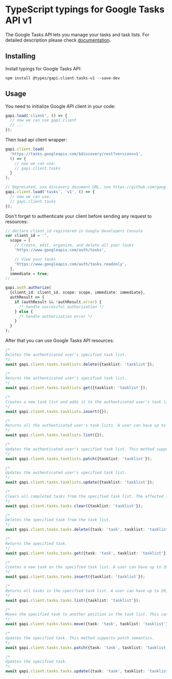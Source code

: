 # TypeScript typings for Google Tasks API v1

The Google Tasks API lets you manage your tasks and task lists.
For detailed description please check [documentation](https://developers.google.com/tasks/).

## Installing

Install typings for Google Tasks API:

```
npm install @types/gapi.client.tasks-v1 --save-dev
```

## Usage

You need to initialize Google API client in your code:

```typescript
gapi.load('client', () => {
  // now we can use gapi.client
  // ...
});
```

Then load api client wrapper:

```typescript
gapi.client.load(
  'https://tasks.googleapis.com/$discovery/rest?version=v1',
  () => {
    // now we can use:
    // gapi.client.tasks
  }
);
```

```typescript
// Deprecated, use discovery document URL, see https://github.com/google/google-api-javascript-client/blob/master/docs/reference.md#----gapiclientloadname----version----callback--
gapi.client.load('tasks', 'v1', () => {
  // now we can use:
  // gapi.client.tasks
});
```

Don't forget to authenticate your client before sending any request to resources:

```typescript
// declare client_id registered in Google Developers Console
var client_id = '',
  scope = [
    // Create, edit, organize, and delete all your tasks
    'https://www.googleapis.com/auth/tasks',

    // View your tasks
    'https://www.googleapis.com/auth/tasks.readonly',
  ],
  immediate = true;
// ...

gapi.auth.authorize(
  {client_id: client_id, scope: scope, immediate: immediate},
  authResult => {
    if (authResult && !authResult.error) {
      /* handle successful authorization */
    } else {
      /* handle authorization error */
    }
  }
);
```

After that you can use Google Tasks API resources: <!-- TODO: make this work for multiple namespaces -->

```typescript
/*
Deletes the authenticated user's specified task list.
*/
await gapi.client.tasks.tasklists.delete({tasklist: 'tasklist'});

/*
Returns the authenticated user's specified task list.
*/
await gapi.client.tasks.tasklists.get({tasklist: 'tasklist'});

/*
Creates a new task list and adds it to the authenticated user's task lists. A user can have up to 2000 lists at a time.
*/
await gapi.client.tasks.tasklists.insert({});

/*
Returns all the authenticated user's task lists. A user can have up to 2000 lists at a time.
*/
await gapi.client.tasks.tasklists.list({});

/*
Updates the authenticated user's specified task list. This method supports patch semantics.
*/
await gapi.client.tasks.tasklists.patch({tasklist: 'tasklist'});

/*
Updates the authenticated user's specified task list.
*/
await gapi.client.tasks.tasklists.update({tasklist: 'tasklist'});

/*
Clears all completed tasks from the specified task list. The affected tasks will be marked as 'hidden' and no longer be returned by default when retrieving all tasks for a task list.
*/
await gapi.client.tasks.tasks.clear({tasklist: 'tasklist'});

/*
Deletes the specified task from the task list.
*/
await gapi.client.tasks.tasks.delete({task: 'task', tasklist: 'tasklist'});

/*
Returns the specified task.
*/
await gapi.client.tasks.tasks.get({task: 'task', tasklist: 'tasklist'});

/*
Creates a new task on the specified task list. A user can have up to 20,000 uncompleted tasks per list and up to 100,000 tasks in total at a time.
*/
await gapi.client.tasks.tasks.insert({tasklist: 'tasklist'});

/*
Returns all tasks in the specified task list. A user can have up to 20,000 uncompleted tasks per list and up to 100,000 tasks in total at a time.
*/
await gapi.client.tasks.tasks.list({tasklist: 'tasklist'});

/*
Moves the specified task to another position in the task list. This can include putting it as a child task under a new parent and/or move it to a different position among its sibling tasks. A user can have up to 2,000 subtasks per task.
*/
await gapi.client.tasks.tasks.move({task: 'task', tasklist: 'tasklist'});

/*
Updates the specified task. This method supports patch semantics.
*/
await gapi.client.tasks.tasks.patch({task: 'task', tasklist: 'tasklist'});

/*
Updates the specified task.
*/
await gapi.client.tasks.tasks.update({task: 'task', tasklist: 'tasklist'});
```
